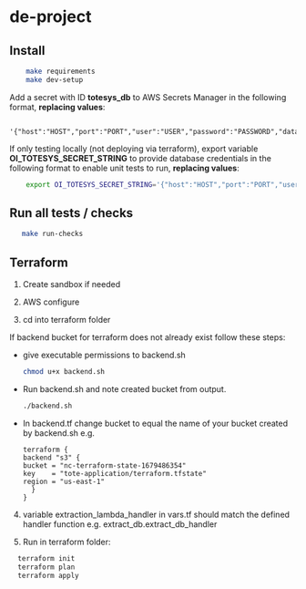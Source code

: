 # de-project
<!-- install following before running the file -->
## Install
```bash
    make requirements
    make dev-setup
```

Add a secret with ID **totesys_db** to AWS Secrets Manager in the following format, **replacing values**:
```
    '{"host":"HOST","port":"PORT","user":"USER","password":"PASSWORD","database":"DB"}'
```

If only testing locally (not deploying via terraform), export variable **OI_TOTESYS_SECRET_STRING** to provide database credentials in the following format to enable unit tests to run, **replacing values**:
    
```bash
    export OI_TOTESYS_SECRET_STRING='{"host":"HOST","port":"PORT","user":"USER","password":"PASSWORD","database":"DB"}'
```


## Run all tests / checks

```bash
   make run-checks
```

## Terraform

1. Create sandbox if needed
   
2. AWS configure
   
3. cd into terraform folder

If backend bucket for terraform does not already exist follow these steps:
   
-  give executable permissions to backend.sh
   ```bash
   chmod u+x backend.sh
   ```

- Run backend.sh and note created bucket from output.
   ```bash
   ./backend.sh
   ```

- In backend.tf change bucket to equal the name of your bucket created by backend.sh e.g.
    ```
    terraform {
    backend "s3" {
    bucket = "nc-terraform-state-1679486354"
    key    = "tote-application/terraform.tfstate"
    region = "us-east-1"
      }
    }
    ```
4. variable extraction_lambda_handler in vars.tf should match the defined handler function e.g. extract_db.extract_db_handler

5.  Run in terraform folder:
 ```bash
   terraform init
   terraform plan
   terraform apply
   ```
